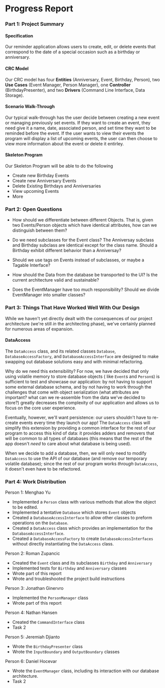 # Progress Report

### Part 1: Project Summary

#### Specification

Our reminder application allows users to create, edit, or delete events that correspond to the date of a special occasion such as a birthday or anniversary.

#### CRC Model

Our CRC model has four **Entities** (Anniversary, Event, Birthday, Person), two **Use Cases** (Event Manager, Person Manager), one **Controller** (BirthdayPresenter), and two **Drivers** (Command Line Interface, Data Storage).

#### Scenario Walk-Through

Our typical walk-through has the user decide between creating a new event or managing previously set events. If they want to create an event, they need give it a name, date, associated person, and set time they want to be reminded before the event. If the user wants to view their events the program will display a list of upcoming events, the user can then choose to view more information about the event or delete it entirley.

#### Skeleton Program

Our Skeleton Program will be able to do the following

- Create new Birthday Events
- Create new Anniversary Events
- Delete Existing Birthdays and Anniversaries
- View upcoming Events
- More

### Part 2: Open Questions

- How should we differentiate between different Objects. That is, given two Events/Person objects which have identical attributes, how can we distinguish between them?

- Do we need subclasses for the Event class? The Anniversay subclass and Birthday subclass are identical except for the class name. Should a Birthday exhibit different behavior than a Anniversay?

- Should we use tags on Events instead of subclasses, or maybe a Tagable Interface?

- How should the Data from the database be transported to the UI? Is the current architecture valid and sustainable?

- Does the EventManager have too much responsibility? Should we divide EventManager into smaller classes?

### Part 3: Things That Have Worked Well With Our Design

While we haven't yet directly dealt with the consequences of our project architecture (we're still _in_ the architecting
phase), we've certainly planned for numerous areas of expansion.

#### DataAccess

The `DataAccess` class, and its related classes `Database`, `DatabaseAccessFactory`, and `DatabaseAccessInterface` are
designed to make swapping out database solutions easy and with minimal refactoring.

Why do we need this extensibility? For now, we have decided that only using volatile memory to store database objects (
like `Event`s and `Person`s) is sufficient to test and showcase our application: by not having to support some external
database schema, and by not having to work through the challenges that come with object serialization (what attributes
are important? what can we re-assemble from the data we've decided to store?) greatly decreases the complexity of our
application and allows us to focus on the core user experience.

Eventually, however, we'll want persistence: our users shouldn't have to re-create events every time they launch our
app! The `DataAccess` class will simplify this extension by providing a common interface for the rest of our program to
access this kind of data: it provides adders and removers that will be common to all types of databases (this means that
the rest of the app doesn't _need_ to care about what database is being used).

When we decide to add a database, then, we will only need to modify `DataAccess` to use the API of our
database (and remove our temporary volatile database); since the rest of our program works _through_ `DataAccess`, it
doesn't even have to be refactored.

### Part 4: Work Distribution

Person 1: Menghao Yu

- Implemented a `Person` class with various methods that allow the object to be edited.
- Implemented a tentative `Database` which stores `Event` objects
- Created a `DatabaseAccessInterface` to allow other classes to preform operations on the `Database`.
- Created a `DataAccess` class which provides an implementation for the `DatabaseAccessInterface`.
- Created a `DatabaseAccessFactory` to create `DatabaseAccessInterfaces` without directly instantiating the `DataAccess` class.

Person 2: Roman Zupancic

- Created the `Event` class and its subclasses `Birthday` and `Anniversary`
- Implemented tests for `Birthday` and `Anniversary` classes
- Wrote part of this report
- Wrote and troubleshooted the project build instructions

Person 3: Jonathan Ginervro

- Implemented the `PersonManager` class
- Wrote part of this report

Person 4: Nathan Hansen

- Created the `CommandInterface` class
- Task 2

Person 5: Jeremiah Djianto

- Wrote the `BirthdayPresenter` class
- Wrote the `InputBoundary` and `OutputBoundary` classes

Person 6: Daniel Hocevar

- Wrote the `EventManager` class, including its interaction with our database architecture.
- Task 2
